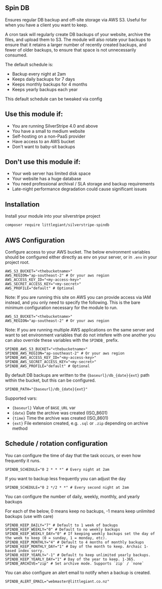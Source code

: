 ## Spin DB

Ensures regular DB backup and off-site storage via AWS S3. Useful for when you have a client you want to keep.

A cron task will regularly create DB backups of your website, archive the files, and upload them to S3. The module
will also rotate your backups to ensure that it retains a larger number of recently created backups,
and fewer of older backups, to ensure that space is not unnecessarily consumed.

The default schedule is:

 - Backup every night at 2am
 - Keeps daily backups for 7 days
 - Keeps monthly backups for 4 months
 - Keeps yearly backups each year
 
This default schedule can be tweaked via config

## Use this module if:

 - You are running SilverStripe 4.0 and above
 - You have a small to medium website
 - Self-hosting on a non-PaaS provider
 - Have access to an AWS bucket
 - Don't want to baby-sit backups
 
## Don't use this module if:

 - Your web server has limited disk space 
 - Your website has a huge database
 - You need professional archival / SLA storage and backup requirements
 - Late-night performance degradation could cause significant issues
 
## Installation

Install your module into your silverstripe project

```bash
composer require littlegiant/silverstripe-spindb
```

## AWS Configuration

Configure access to your AWS bucket. The below environment variables should be configured either directly
as env on your server, or in `.env` in your project root.

```dotenv
AWS_S3_BUCKET="<thebucketname>"
AWS_REGION="ap-southeast-2" # Or your aws region
AWS_ACCESS_KEY_ID="<my-access-key>"
AWS_SECRET_ACCESS_KEY="<my-secret>"
AWS_PROFILE="default" # Optional
```

Note: If you are running this site on AWS you can provide access via IAM instead, and you only need to
specify the following. This is the bare minimum configuration necessary for the module to run.

```dotenv
AWS_S3_BUCKET="<thebucketname>"
AWS_REGION="ap-southeast-2" # Or your aws region
```

Note: If you are running multiple AWS applications on the same server and want to set environment variables
that do not intefere with one another you can also override these variables with the `SPINDB_` prefix.

```dotenv
SPINDB_AWS_S3_BUCKET="<thebucketname>"
SPINDB_AWS_REGION="ap-southeast-2" # Or your aws region
SPINDB_AWS_ACCESS_KEY_ID="<my-access-key>"
SPINDB_AWS_SECRET_ACCESS_KEY="<my-secret>"
SPINDB_AWS_PROFILE="default" # Optional
```

By default DB backups are written to the `{baseurl}/db_{date}{ext}` path within the bucket, but this can be configured.

```dotenv
SPINDB_PATH="{baseurl}/db_{date}{ext}"
```

Supported vars:
 - `{baseurl}` Value of `BASE_URL` var
 - `{date}` Date the archive was created (ISO_8601)
 - `{time}` Time the archive was created (ISO_8601)
 - `{ext}` File extension created, e.g. `.sql` or `.zip` depending on archive method

## Schedule / rotation configuration

You can configure the time of day that the task occurs, or even how frequently it runs.

```dotenv
SPINDB_SCHEDULE="0 2 * * *" # Every night at 2am
```

If you want to backup less frequently you can adjust the day

```dotenv
SPINDB_SCHEDULE="0 2 */2 * *" # Every second night at 2am
```

You can configure the number of daily, weekly, monthly, and yearly backups

For each of the below, 0 means keep no backups, -1 means keep unlimited backups (use with care)

```dotenv
SPINDB_KEEP_DAILY="7" # Default to 1 week of backups
SPINDB_KEEP_WEEKLY="0" # Default to no weekly backups
SPINDB_KEEP_WEEKLY_DAY="0" # If keeping weekly backups set the day of the week to keep (0 = sunday, 1 = monday, etc).
SPINDB_KEEP_MONTHLY="4" # Default to 4 months of monthly backups
SPINDB_KEEP_MONTHLY_DAY="1" # Day of the month to keep. Archaic 1-based index sorry.
SPINDB_KEEP_YEARLY="-1" # Default to keep unlimited yearly backups.
SPINDB_KEEP_YEARLY_DAY="1" # Day of the year to keep. 1-365.
SPINDB_ARCHIVE="zip" # Set archive mode. Supports `zip` / `none`
```

You can also configure an alert email to notify when a backup is created.

```dotenv
SPINDB_ALERT_EMAIL="webmaster@littlegiant.co.nz"
```
